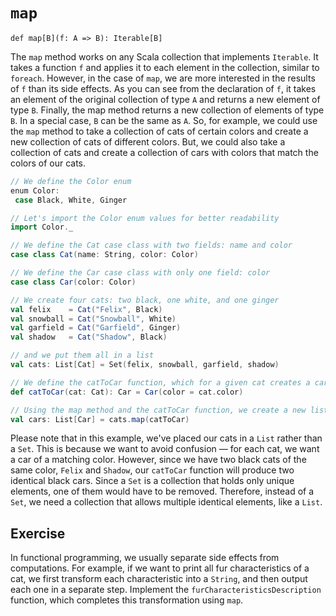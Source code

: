 # `map`

`def map[B](f: A => B): Iterable[B]`

The `map` method works on any Scala collection that implements `Iterable`. 
It takes a function `f` and applies it to each element in the collection, similar to `foreach`. However, in the case of `map`, we are more interested in the results of `f` than its side effects. 
As you can see from the declaration of `f`, it takes an element of the original collection of type `A` and returns a new element of type `B`. 
Finally, the map method returns a new collection of elements of type `B`. 
In a special case, `B` can be the same as `A`. So, for example, we could use the `map` method to take a collection of cats of certain colors and create a new collection of cats of different colors. 
But, we could also take a collection of cats and create a collection of cars with colors that match the colors of our cats.

```scala
// We define the Color enum
enum Color:
 case Black, White, Ginger

// Let's import the Color enum values for better readability
import Color._

// We define the Cat case class with two fields: name and color
case class Cat(name: String, color: Color)

// We define the Car case class with only one field: color
case class Car(color: Color)

// We create four cats: two black, one white, and one ginger
val felix    = Cat("Felix", Black)
val snowball = Cat("Snowball", White)
val garfield = Cat("Garfield", Ginger)
val shadow   = Cat("Shadow", Black)

// and we put them all in a list
val cats: List[Cat] = Set(felix, snowball, garfield, shadow)

// We define the catToCar function, which for a given cat creates a car with the same color
def catToCar(cat: Cat): Car = Car(color = cat.color)

// Using the map method and the catToCar function, we create a new list of cars with the same color as our cats
val cars: List[Car] = cats.map(catToCar)
```

Please note that in this example, we've placed our cats in a `List` rather than a `Set`. 
This is because we want to avoid confusion — for each cat, we want a car of a matching color. 
However, since we have two black cats of the same color, `Felix` and `Shadow`, our `catToCar` function will produce two identical black cars. Since a `Set` is a collection that holds only unique elements, one of them would have to be removed.
Therefore, instead of a `Set`, we need a collection that allows multiple identical elements, like a `List`.

## Exercise 

In functional programming, we usually separate side effects from computations. 
For example, if we want to print all fur characteristics of a cat, we first transform each characteristic into a `String`, and then output each one in a separate step. 
Implement the `furCharacteristicsDescription` function, which completes this transformation using `map`. 
